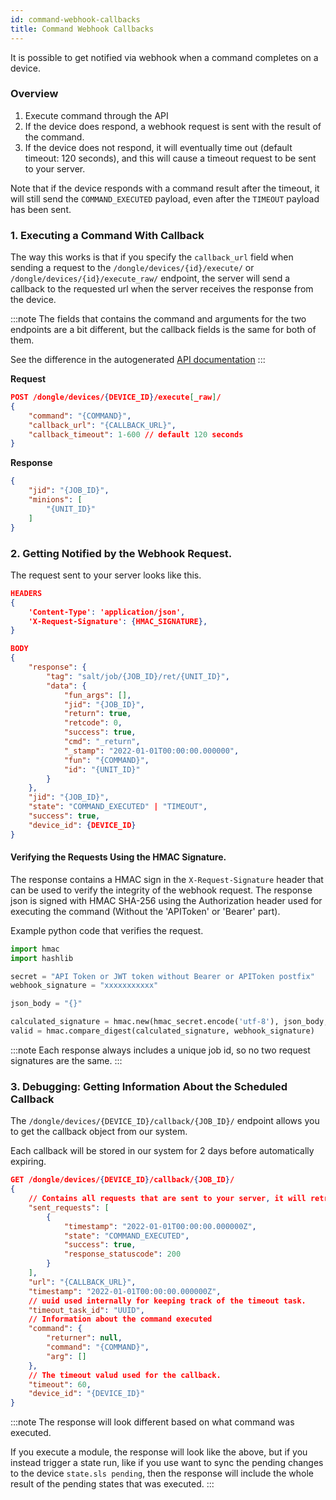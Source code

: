 ```yaml
---
id: command-webhook-callbacks
title: Command Webhook Callbacks
---
```


It is possible to get notified via webhook when a command completes on a device.

### Overview

1. Execute command through the API
2. If the device does respond, a webhook request is sent with the result of the command.
3. If the device does not respond, it will eventually time out (default timeout: 120 seconds), and this will cause a timeout request to be sent to your server. 

Note that if the device responds with a command result after the timeout, it will still send the `COMMAND_EXECUTED` payload, even after the `TIMEOUT` payload has been sent.

### 1. Executing a Command With Callback
The way this works is that if you specify the `callback_url` field when sending a request to the `/dongle/devices/{id}/execute/` or `/dongle/devices/{id}/execute_raw/` endpoint, the server will send a callback to the requested url when the server receives the response from the device.

:::note
The fields that contains the command and arguments for the two endpoints are a bit different, but the callback fields is the same for both of them. 

See the difference in the autogenerated [API documentation](https://api.autopi.io/#/dongle/dongle_devices_execute_command)
:::

**Request**
```json
POST /dongle/devices/{DEVICE_ID}/execute[_raw]/
{
    "command": "{COMMAND}",
    "callback_url": "{CALLBACK_URL}",
    "callback_timeout": 1-600 // default 120 seconds
}
```

**Response**
```json
{
    "jid": "{JOB_ID}",
    "minions": [
        "{UNIT_ID}"
    ]
}
```

### 2. Getting Notified by the Webhook Request.

The request sent to your server looks like this.


```json
HEADERS
{
    'Content-Type': 'application/json',
    'X-Request-Signature': {HMAC_SIGNATURE},
}

BODY
{
    "response": {
        "tag": "salt/job/{JOB_ID}/ret/{UNIT_ID}",
        "data": {
            "fun_args": [],
            "jid": "{JOB_ID}",
            "return": true,
            "retcode": 0,
            "success": true,
            "cmd": "_return",
            "_stamp": "2022-01-01T00:00:00.000000",
            "fun": "{COMMAND}",
            "id": "{UNIT_ID}"
        }
    },
    "jid": "{JOB_ID}",
    "state": "COMMAND_EXECUTED" | "TIMEOUT",
    "success": true,
    "device_id": {DEVICE_ID}
}
```

#### Verifying the Requests Using the HMAC Signature.

The response contains a HMAC sign in the `X-Request-Signature` header that can be used to verify the integrity of the webhook request.
The response json is signed with HMAC SHA-256 using the Authorization header used for executing the command (Without the 'APIToken' or 'Bearer' part).

Example python code that verifies the request.
```python
import hmac
import hashlib

secret = "API Token or JWT token without Bearer or APIToken postfix"
webhook_signature = "xxxxxxxxxxx"

json_body = "{}"

calculated_signature = hmac.new(hmac_secret.encode('utf-8'), json_body, hashlib.sha256).hexdigest()
valid = hmac.compare_digest(calculated_signature, webhook_signature)
```

:::note
Each response always includes a unique job id, so no two request signatures are the same.
:::

### 3. Debugging: Getting Information About the Scheduled Callback

The `/dongle/devices/{DEVICE_ID}/callback/{JOB_ID}/` endpoint allows you to get the callback object from our system.

Each callback will be stored in our system for 2 days before automatically expiring.

```json
GET /dongle/devices/{DEVICE_ID}/callback/{JOB_ID}/
{
    // Contains all requests that are sent to your server, it will retry the request up to 5 times.
    "sent_requests": [
        {
            "timestamp": "2022-01-01T00:00:00.000000Z",
            "state": "COMMAND_EXECUTED",
            "success": true,
            "response_statuscode": 200
        }
    ],
    "url": "{CALLBACK_URL}",
    "timestamp": "2022-01-01T00:00:00.000000Z",
    // uuid used internally for keeping track of the timeout task.
    "timeout_task_id": "UUID",
    // Information about the command executed
    "command": {
        "returner": null,
        "command": "{COMMAND}",
        "arg": []
    },
    // The timeout valud used for the callback.
    "timeout": 60,
    "device_id": "{DEVICE_ID}"
}
```

:::note
The response will look different based on what command was executed.

If you execute a module, the response will look like the above, but if you instead trigger a state run, like if you use want to sync the pending changes to the device `state.sls pending`, then the response will include the whole result of the pending states that was executed.
:::
